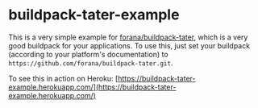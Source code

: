 # buildpack-tater-example

This is a very simple example for [forana/buildpack-tater](https://github.com/forana/buildpack-tater), which is a very good buildpack for your applications. To use this, just set your buildpack (according to your platform's documentation) to `https://github.com/forana/buildpack-tater.git`.

To see this in action on Heroku: [https://buildpack-tater-example.herokuapp.com/](https://buildpack-tater-example.herokuapp.com/)
